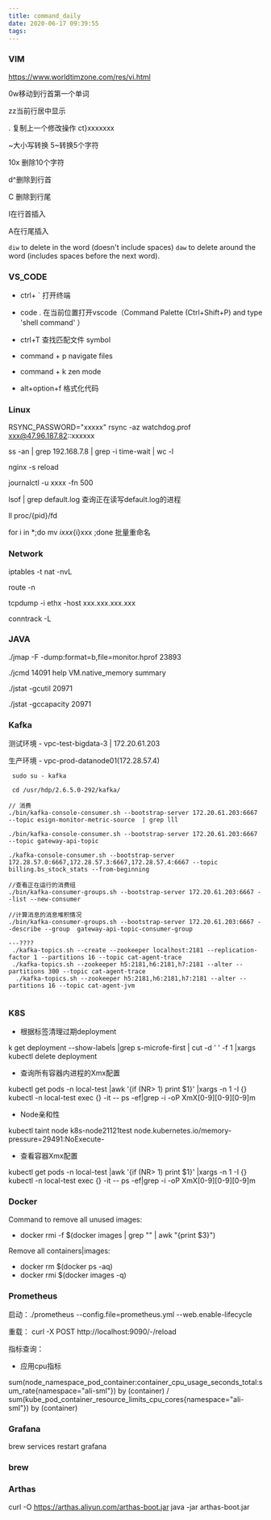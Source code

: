 ```yaml
---
title: command_daily
date: 2020-06-17 09:39:55
tags:
---
```


### VIM

https://www.worldtimzone.com/res/vi.html

0w移动到行首第一个单词

zz当前行居中显示

. 复制上一个修改操作 ct}xxxxxxx

~大小写转换 5~转换5个字符

10x 删除10个字符

d^删除到行首 

C 删除到行尾

I在行首插入

A在行尾插入

`diw` to delete in the word (doesn't include spaces)
`daw` to delete around the word (includes spaces before the next word).



### VS_CODE

-  ctrl+ ` 打开终端

- code . 在当前位置打开vscode（Command Palette (Ctrl+Shift+P) and type 'shell command' ）

- ctrl+T  查找匹配文件 symbol

- command + p navigate files

- command + k  zen mode

- alt+option+f 格式化代码

  


### Linux

RSYNC_PASSWORD="xxxxx" rsync -az watchdog.prof xxx@47.96.187.82::xxxxxx

 ss -an | grep 192.168.7.8 | grep -i time-wait | wc -l

nginx -s reload



 journalctl -u  xxxx  -fn 500



lsof | grep default.log 查询正在读写default.log的进程

ll proc/{pid}/fd



for i in *;do mv $i xxx${i}xxx ;done 批量重命名



### Network

iptables -t nat -nvL

route -n

tcpdump -i ethx -host xxx.xxx.xxx.xxx 

conntrack -L



### JAVA

./jmap -F -dump:format=b,file=monitor.hprof 23893

./jcmd 14091 help VM.native_memory summary

./jstat -gcutil 20971

./jstat -gccapacity 20971



### Kafka

测试环境 - vpc-test-bigdata-3    | 172.20.61.203

生产环境 -  vpc-prod-datanode01(172.28.57.4)

```
 sudo su - kafka 

 cd /usr/hdp/2.6.5.0-292/kafka/

// 消费
./bin/kafka-console-consumer.sh --bootstrap-server 172.20.61.203:6667 --topic esign-monitor-metric-source  | grep lll

./bin/kafka-console-consumer.sh --bootstrap-server 172.20.61.203:6667 --topic gateway-api-topic

./kafka-console-consumer.sh --bootstrap-server 172.28.57.0:6667,172.28.57.3:6667,172.28.57.4:6667 --topic billing.bs_stock_stats --from-beginning

//查看正在运行的消费组
./bin/kafka-consumer-groups.sh --bootstrap-server 172.20.61.203:6667 --list --new-consumer  

//计算消息的消息堆积情况
./bin/kafka-consumer-groups.sh --bootstrap-server 172.20.61.203:6667 --describe --group  gateway-api-topic-consumer-group

---????
 ./kafka-topics.sh --create --zookeeper localhost:2181 --replication-factor 1 --partitions 16 --topic cat-agent-trace
 ./kafka-topics.sh --zookeeper h5:2181,h6:2181,h7:2181 --alter --partitions 300 --topic cat-agent-trace
  ./kafka-topics.sh --zookeeper h5:2181,h6:2181,h7:2181 --alter --partitions 16 --topic cat-agent-jvm


```



### K8S

- 根据标签清理过期deployment

k get deployment --show-labels |grep s-microfe-first | cut -d ' ' -f 1 |xargs kubectl delete deployment

- 查询所有容器内进程的Xmx配置

 kubectl get pods -n local-test |awk '{if (NR> 1) print $1}' |xargs -n 1 -I {} kubectl -n local-test exec {} -it -- ps -ef|grep -i -oP XmX[0-9][0-9][0-9]m

- Node亲和性

kubectl taint node k8s-node21121test node.kubernetes.io/memory-pressure=29491:NoExecute-

- 查看容器Xmx配置

kubectl get pods -n local-test |awk '{if (NR> 1) print $1}' |xargs -n 1 -I {} kubectl -n local-test exec {} -it -- ps -ef|grep -i -oP XmX[0-9][0-9][0-9]m



### Docker

Command to remove all unused images:

- docker rmi -f $(docker images | grep "<none>" | awk "{print \$3}")

  

Remove all containers|images:

- docker rm $(docker ps -aq) 
- docker rmi $(docker images -q)



### Prometheus

启动：./prometheus --config.file=prometheus.yml --web.enable-lifecycle

重载： curl -X POST http://localhost:9090/-/reload



指标查询：

- 应用cpu指标

sum(node_namespace_pod_container:container_cpu_usage_seconds_total:sum_rate{namespace="ali-sml"}) by (container) / sum(kube_pod_container_resource_limits_cpu_cores{namespace="ali-sml"}) by (container)



### Grafana

 brew services restart grafana



### brew 



### Arthas

curl -O https://arthas.aliyun.com/arthas-boot.jar
java -jar arthas-boot.jar


